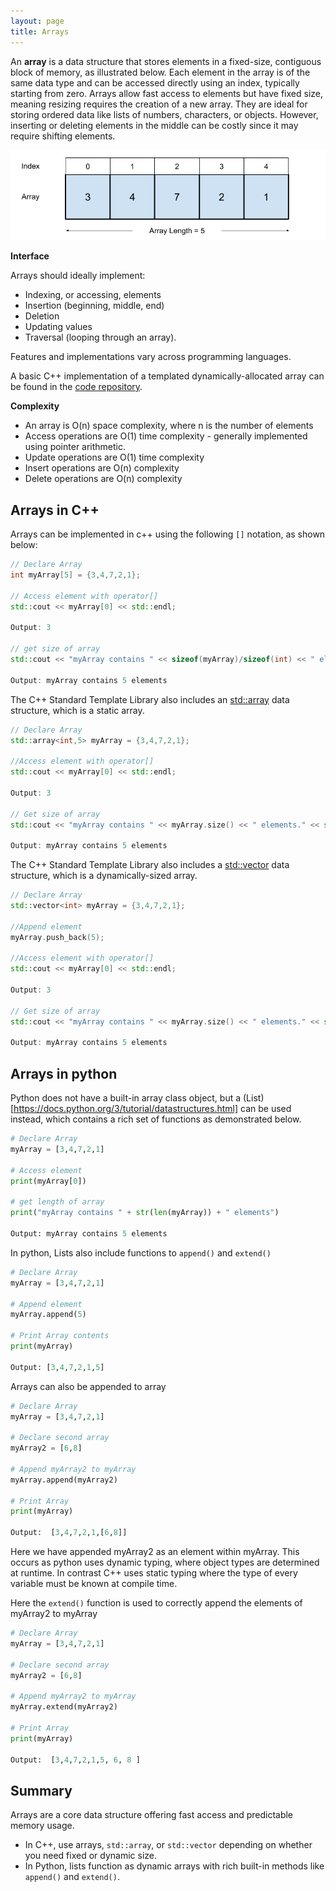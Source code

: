 ```yaml
---
layout: page
title: Arrays
---
```


An **array** is a data structure that stores elements in a fixed-size, contiguous block of memory, as illustrated below. Each element in the array is of the same data type and can be accessed directly using an index, typically starting from zero. 
Arrays allow fast access to elements but have fixed size, meaning resizing requires the creation of a new array. 
They are ideal for storing ordered data like lists of numbers, characters, or objects.
However, inserting or deleting elements in the middle can be costly since it may require shifting elements. 


![Image of an Array](../image/array.png)

**Interface**

Arrays should ideally implement: 

- Indexing, or accessing, elements 
- Insertion (beginning, middle, end)
- Deletion 
- Updating values
- Traversal (looping through an array).
 
Features and implementations vary across programming languages. 

A basic C++ implementation of a templated dynamically-allocated array can be found in the [code repository](https://github.com/marcovolino/data-structures-and-algorithms/blob/main/c%2B%2B/data-structures/DynamicArray.cpp).

**Complexity**

- An array is O(n) space complexity, where n is the number of elements
- Access operations are O(1) time complexity - generally implemented using pointer arithmetic.
- Update operations are O(1) time complexity
- Insert operations are O(n) complexity
- Delete operations are O(n) complexity



## Arrays in C++
Arrays can be implemented in c++ using the following `[]` notation, as shown below:

```c++
// Declare Array
int myArray[5] = {3,4,7,2,1};

// Access element with operator[]
std::cout << myArray[0] << std::endl;

Output: 3

// get size of array
std::cout << "myArray contains " << sizeof(myArray)/sizeof(int) << " elements." << std::endl;

Output: myArray contains 5 elements
```

The C++ Standard Template Library also includes an [std::array](https://en.cppreference.com/w/cpp/container/array) data structure, which is a static array. 

```c++
// Declare Array
std::array<int,5> myArray = {3,4,7,2,1};

//Access element with operator[]
std::cout << myArray[0] << std::endl;

Output: 3    

// Get size of array
std::cout << "myArray contains " << myArray.size() << " elements." << std::endl;

Output: myArray contains 5 elements
```

The C++ Standard Template Library also includes a [std::vector](https://en.cppreference.com/w/cpp/container/vector) data structure, which is a dynamically-sized array.

```c++
// Declare Array
std::vector<int> myArray = {3,4,7,2,1};

//Append element
myArray.push_back(5);

//Access element with operator[]
std::cout << myArray[0] << std::endl;

Output: 3    

// Get size of array
std::cout << "myArray contains " << myArray.size() << " elements." << std::endl;

Output: myArray contains 5 elements
```


## Arrays in python

Python does not have a built-in array class object, but a (List)[https://docs.python.org/3/tutorial/datastructures.html] can be used instead, which contains a rich set of functions as demonstrated below.


```python
# Declare Array 
myArray = [3,4,7,2,1]
    
# Access element
print(myArray[0])

# get length of array
print("myArray contains " + str(len(myArray)) + " elements")

Output: myArray contains 5 elements
```
    
In python, Lists also include functions to `append()` and `extend()`

```python
# Declare Array 
myArray = [3,4,7,2,1]

# Append element
myArray.append(5)

# Print Array contents
print(myArray)

Output: [3,4,7,2,1,5] 

```

Arrays can also be appended to array

```python
# Declare Array 
myArray = [3,4,7,2,1]

# Declare second array 
myArray2 = [6,8]

# Append myArray2 to myArray 
myArray.append(myArray2)

# Print Array
print(myArray) 

Output:  [3,4,7,2,1,[6,8]]
```

Here we have appended myArray2 as an element within myArray. 
This occurs as python uses dynamic typing, where object types are determined at runtime. 
In contrast C++ uses static typing where the type of every variable must be known at compile time.


Here the `extend()` function is used to correctly append the elements of myArray2 to myArray

```python
# Declare Array 
myArray = [3,4,7,2,1]

# Declare second array 
myArray2 = [6,8]

# Append myArray2 to myArray 
myArray.extend(myArray2)

# Print Array
print(myArray) 

Output:  [3,4,7,2,1,5, 6, 8 ]
```





## Summary
Arrays are a core data structure offering fast access and predictable memory usage. 
- In C++, use arrays, `std::array`, or `std::vector` depending on whether you need fixed or dynamic size.
- In Python, lists function as dynamic arrays with rich built-in methods like `append()` and `extend()`.
